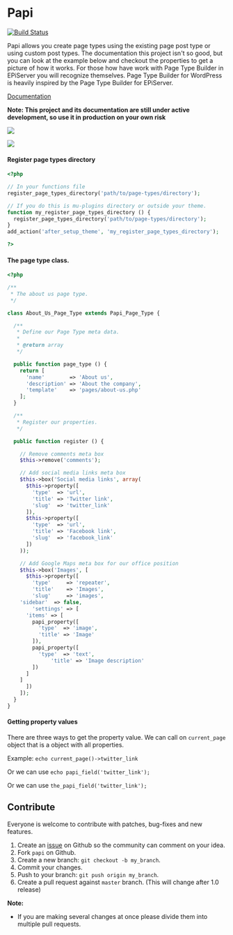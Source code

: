 # Papi

[![Build Status](https://travis-ci.org/wp-papi/papi.svg?branch=master)](https://travis-ci.org/wp-papi/papi)

Papi allows you create page types using the existing page post type or using custom post types. The documentation this project isn't so good, but you can look at the example below and checkout the properties to get a picture of how it works. For those how have work with Page Type Builder in EPiServer you will recognize themselves. Page Type Builder for WordPress is heavily inspired by the Page Type Builder for EPiServer.

[Documentation](http://wp-papi.github.io/)

**Note: This project and its documentation are still under active development, so use it in production on your own risk**

![](http://public.forsmo.me/wp-ptb/add-new-page.png?v4)

![](http://public.forsmo.me/wp-ptb/about-us-page-type.png?v3)

#### Register page types directory

```php
<?php

// In your functions file
register_page_types_directory('path/to/page-types/directory');

// If you do this is mu-plugins directory or outside your theme.
function my_register_page_types_directory () {
  register_page_types_directory('path/to/page-types/directory');
}
add_action('after_setup_theme', 'my_register_page_types_directory');

?>
```

#### The page type class.

```php
<?php

/**
 * The about us page type.
 */

class About_Us_Page_Type extends Papi_Page_Type {

  /**
   * Define our Page Type meta data.
   *
   * @return array
   */

  public function page_type () {
    return [
      'name'        => 'About us',
      'description' => 'About the company',
      'template'    => 'pages/about-us.php'
    ];
  }

  /**
   * Register our properties.
   */

  public function register () {

    // Remove comments meta box
    $this->remove('comments');

    // Add social media links meta box
    $this->box('Social media links', array(
      $this->property([
        'type'  => 'url',
        'title' => 'Twitter link',
        'slug'  => 'twitter_link'
      ]),
      $this->property([
        'type'  => 'url',
        'title' => 'Facebook link',
        'slug'  => 'facebook_link'
      ])
    ));

    // Add Google Maps meta box for our office position
    $this->box('Images', [
      $this->property([
        'type'     => 'repeater',
        'title'    => 'Images',
        'slug'     => 'images',
	'sidebar'  => false,
        'settings' => [
	  'items' => [
	    papi_property([
	      'type'  => 'image',
	      'title' => 'Image'
	    ]),
	    papi_property([
	      'type'  => 'text',
              'title' => 'Image description'
	    ])
	  ]
	]
      ])
    ]);
  }
}
```

#### Getting property values

There are three ways to get the property value. We can call on `current_page` object that is a object with all properties.

Example: `echo current_page()->twitter_link`

Or we can use `echo papi_field('twitter_link');`

Or we can use `the_papi_field('twitter_link');`

## Contribute

Everyone is welcome to contribute with patches, bug-fixes and new features.

1. Create an [issue](https://github.com/wp-papi/papi/issues) on Github so the community can comment on your idea.
2. Fork `papi` on Github.
3. Create a new branch: `git checkout -b my_branch`.
4. Commit your changes.
5. Push to your branch: `git push origin my_branch`.
6. Create a pull request against `master` branch. (This will change after 1.0 release)

**Note:**

* If you are making several changes at once please divide them into multiple pull requests.

